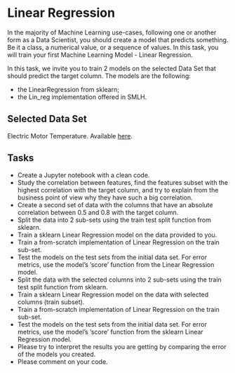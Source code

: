 # Linear Regression

In the majority of Machine Learning use-cases, following one or another form as a Data Scientist, you should create a model that predicts something. Be it a class, a numerical value, or a sequence of values. In this task, you will train your first Machine Learning Model - Linear Regression.

In this task, we invite you to train 2 models on the selected Data Set that should predict the target column. The models are the following:

- the LinearRegression from sklearn;
- the Lin_reg implementation offered in SMLH.

## Selected Data Set

Electric Motor Temperature. Available [here](https://bit.ly/3UuvaPV).

## Tasks

- Create a Jupyter notebook with a clean code.
- Study the correlation between features, find the features subset with the highest correlation with the target column, and try to explain from the business point of view why they have such a big correlation.
- Create a second set of data with the columns that have an absolute correlation between 0.5 and 0.8 with the target column.
- Split the data into 2 sub-sets using the train test split function from sklearn.
- Train a sklearn Linear Regression model on the data provided to you.
- Train a from-scratch implementation of Linear Regression on the train sub-set.
- Test the models on the test sets from the initial data set. For error metrics, use the model’s ’score’ function from the Linear Regression model.
- Split the data with the selected columns into 2 sub-sets using the train test split function from sklearn.
- Train a sklearn Linear Regression model on the data with selected columns (train subset).
- Train a from-scratch implementation of Linear Regression on the train sub-set.
- Test the models on the test sets from the initial data set. For error metrics, use the model’s ’score’ function from the sklearn Linear Regression model.
- Please try to interpret the results you are getting by comparing the error of the models you created.
- Please comment on your code.
